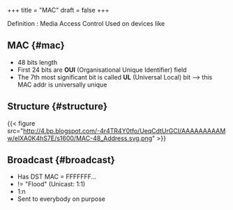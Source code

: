 +++
title = "MAC"
draft = false
+++

Definition
: Media Access Control
    Used on devices like


## MAC {#mac}

-   48 bits length
-   First 24 bits are **OUI** (Organisational Unique Identifier) field
-   The 7th most significant bit is called **UL** (Universal Local) bit --&gt; this MAC addr is universally unique


## Structure {#structure}

{{< figure src="http://4.bp.blogspot.com/-4r4TR4Y0tfo/UeqCdtUrGCI/AAAAAAAAAMw/elXA0K4hS7E/s1600/MAC-48_Address.svg.png" >}}


## Broadcast {#broadcast}

-   Has DST MAC = FFFFFFF...
-   != "Flood" (Unicast: 1:1)
-   1:n
-   Sent to everybody on purpose